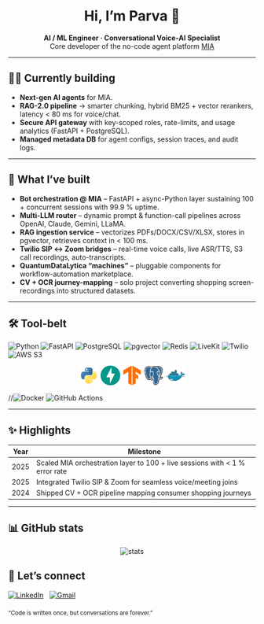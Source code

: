 <!-- profile README – last updated Jun 2025 -->
<h1 align="center">Hi, I’m Parva 👋</h1>

<p align="center">
  <b>AI / ML Engineer · Conversational Voice-AI Specialist</b><br>
  Core developer of the no-code agent platform <a href="https://supermia.ai" target="_blank">MIA</a>
</p>

---

## 🧑‍💻 Currently building
- **Next-gen AI agents** for MIA.
- **RAG-2.0 pipeline** → smarter chunking, hybrid BM25 + vector rerankers, latency &lt; 80 ms for voice/chat.  
- **Secure API gateway** with key-scoped roles, rate-limits, and usage analytics (FastAPI + PostgreSQL).  
- **Managed metadata DB** for agent configs, session traces, and audit logs.  

---

## 🚀 What I’ve built
- **Bot orchestration @ MIA** – FastAPI + async-Python layer sustaining 100 + concurrent sessions with 99.9 % uptime.  
- **Multi-LLM router** – dynamic prompt & function-call pipelines across OpenAI, Claude, Gemini, LLaMA.  
- **RAG ingestion service** – vectorizes PDFs/DOCX/CSV/XLSX, stores in pgvector, retrieves context in &lt; 100 ms.  
- **Twilio SIP ↔ Zoom bridges** – real-time voice calls, live ASR/TTS, S3 call recordings, auto-transcripts.  
- **QuantumDataLytica “machines”** – pluggable components for workflow-automation marketplace.  
- **CV + OCR journey-mapping** – solo project converting shopping screen-recordings into structured datasets.

---

## 🛠 Tool-belt
![Python](https://img.shields.io/badge/-Python-3670A0?logo=python&logoColor=white)
![FastAPI](https://img.shields.io/badge/-FastAPI-009688?logo=fastapi&logoColor=white)
![PostgreSQL](https://img.shields.io/badge/-PostgreSQL-4169E1?logo=postgresql&logoColor=white)
![pgvector](https://img.shields.io/badge/-pgvector-2E86C1)
![Redis](https://img.shields.io/badge/-Redis-DC382D?logo=redis&logoColor=white)
![LiveKit](https://img.shields.io/badge/-LiveKit-FF5F01)
![Twilio](https://img.shields.io/badge/-Twilio-F22F46?logo=twilio&logoColor=white)
![AWS S3](https://img.shields.io/badge/-AWS%20S3-FF9900?logo=amazonaws&logoColor=white)
<!-- Devicon grid -->
<p align="center">
  <img src="https://raw.githubusercontent.com/devicons/devicon/master/icons/python/python-original.svg" alt="python" width="40" height="40"/>
  <img src="https://raw.githubusercontent.com/devicons/devicon/master/icons/fastapi/fastapi-original.svg" alt="fastapi" width="40" height="40"/>
  <img src="https://raw.githubusercontent.com/devicons/devicon/master/icons/tensorflow/tensorflow-original.svg" alt="tensorflow" width="40" height="40"/>
  <img src="https://raw.githubusercontent.com/devicons/devicon/master/icons/postgresql/postgresql-original.svg" alt="postgresql" width="40" height="40"/>
  <img src="https://raw.githubusercontent.com/devicons/devicon/master/icons/docker/docker-original.svg" alt="docker" width="40" height="40"/>
</p>


//![Docker](https://img.shields.io/badge/-Docker-2496ED?logo=docker&logoColor=white)
![GitHub Actions](https://img.shields.io/badge/-GitHub%20Actions-2088FF?logo=github-actions&logoColor=white)

---

## ✨ Highlights
| Year | Milestone |
|------|-----------|
| 2025 | Scaled MIA orchestration layer to 100 + live sessions with &lt; 1 % error rate |
| 2025 | Integrated Twilio SIP & Zoom for seamless voice/meeting joins |
| 2024 | Shipped CV + OCR pipeline mapping consumer shopping journeys |

---

## 📊 GitHub stats
<p align="center">
  <img src="https://github-readme-stats.vercel.app/api?username=Parva101&show_icons=true&include_all_commits=true&hide_border=true" alt="stats" />
</p>


## 🤝 Let’s connect
[![LinkedIn](https://img.shields.io/badge/-LinkedIn-0A66C2?logo=linkedin&logoColor=white)](https://www.linkedin.com/in/parvasheta/) &nbsp;
[![Gmail](https://img.shields.io/badge/-Email-D14836?logo=gmail&logoColor=white)](mailto:parvasheta@gmail.com)

<sub>“Code is written once, but conversations are forever.”</sub>
